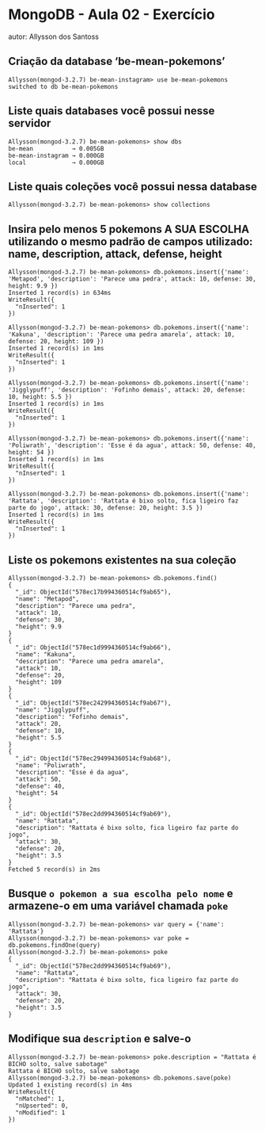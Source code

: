 # MongoDB - Aula 02 - Exercício
autor: Allysson dos Santoss

## Criação da database ‘be-mean-pokemons’

```
Allysson(mongod-3.2.7) be-mean-instagram> use be-mean-pokemons
switched to db be-mean-pokemons
```

## Liste quais databases você possui nesse servidor

```
Allysson(mongod-3.2.7) be-mean-pokemons> show dbs
be-mean           → 0.005GB
be-mean-instagram → 0.000GB
local             → 0.000GB
```

## Liste quais coleções você possui nessa database

```
Allysson(mongod-3.2.7) be-mean-pokemons> show collections
```

## Insira pelo menos 5 pokemons A SUA ESCOLHA utilizando o mesmo padrão de campos utilizado: name, description, attack, defense, height

```
Allysson(mongod-3.2.7) be-mean-pokemons> db.pokemons.insert({'name': 'Metapod', 'description': 'Parece uma pedra', attack: 10, defense: 30, height: 9.9 })
Inserted 1 record(s) in 634ms
WriteResult({
  "nInserted": 1
})

Allysson(mongod-3.2.7) be-mean-pokemons> db.pokemons.insert({'name': 'Kakuna', 'description': 'Parece uma pedra amarela', attack: 10, defense: 20, height: 109 })
Inserted 1 record(s) in 1ms
WriteResult({
  "nInserted": 1
})

Allysson(mongod-3.2.7) be-mean-pokemons> db.pokemons.insert({'name': 'Jigglypuff', 'description': 'Fofinho demais', attack: 20, defense: 10, height: 5.5 })
Inserted 1 record(s) in 1ms
WriteResult({
  "nInserted": 1
})

Allysson(mongod-3.2.7) be-mean-pokemons> db.pokemons.insert({'name': 'Poliwrath', 'description': 'Esse é da agua', attack: 50, defense: 40, height: 54 })
Inserted 1 record(s) in 1ms
WriteResult({
  "nInserted": 1
})

Allysson(mongod-3.2.7) be-mean-pokemons> db.pokemons.insert({'name': 'Rattata', 'description': 'Rattata é bixo solto, fica ligeiro faz parte do jogo', attack: 30, defense: 20, height: 3.5 })
Inserted 1 record(s) in 1ms
WriteResult({
  "nInserted": 1
})
```

## Liste os pokemons existentes na sua coleção

```
Allysson(mongod-3.2.7) be-mean-pokemons> db.pokemons.find()
{
  "_id": ObjectId("578ec17b994360514cf9ab65"),
  "name": "Metapod",
  "description": "Parece uma pedra",
  "attack": 10,
  "defense": 30,
  "height": 9.9
}
{
  "_id": ObjectId("578ec1d9994360514cf9ab66"),
  "name": "Kakuna",
  "description": "Parece uma pedra amarela",
  "attack": 10,
  "defense": 20,
  "height": 109
}
{
  "_id": ObjectId("578ec242994360514cf9ab67"),
  "name": "Jigglypuff",
  "description": "Fofinho demais",
  "attack": 20,
  "defense": 10,
  "height": 5.5
}
{
  "_id": ObjectId("578ec294994360514cf9ab68"),
  "name": "Poliwrath",
  "description": "Esse é da agua",
  "attack": 50,
  "defense": 40,
  "height": 54
}
{
  "_id": ObjectId("578ec2dd994360514cf9ab69"),
  "name": "Rattata",
  "description": "Rattata é bixo solto, fica ligeiro faz parte do jogo",
  "attack": 30,
  "defense": 20,
  "height": 3.5
}
Fetched 5 record(s) in 2ms
```

## Busque `o pokemon a sua escolha pelo nome` e armazene-o em uma variável chamada `poke`

```
Allysson(mongod-3.2.7) be-mean-pokemons> var query = {'name': 'Rattata'}
Allysson(mongod-3.2.7) be-mean-pokemons> var poke = db.pokemons.findOne(query)
Allysson(mongod-3.2.7) be-mean-pokemons> poke
{
  "_id": ObjectId("578ec2dd994360514cf9ab69"),
  "name": "Rattata",
  "description": "Rattata é bixo solto, fica ligeiro faz parte do jogo",
  "attack": 30,
  "defense": 20,
  "height": 3.5
}
```

## Modifique sua `description` e salve-o

```
Allysson(mongod-3.2.7) be-mean-pokemons> poke.description = "Rattata é BICHO solto, salve sabotage"
Rattata é BICHO solto, salve sabotage
Allysson(mongod-3.2.7) be-mean-pokemons> db.pokemons.save(poke)
Updated 1 existing record(s) in 4ms
WriteResult({
  "nMatched": 1,
  "nUpserted": 0,
  "nModified": 1
})
```
